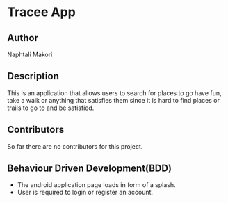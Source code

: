 # Tracee App
## Author
Naphtali Makori

## Description

This is an application that allows users to search for places to go have fun, take a walk or anything that satisfies them since it is hard to find places or trails to go to and be satisfied.

## Contributors
So far there are no contributors for this project.

## Behaviour Driven Development(BDD)
* The android application page loads in form of a splash.
* User is required to login or register an account.

